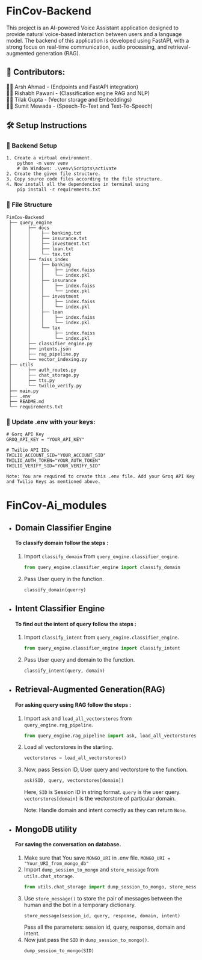 # FinCov-Backend

This project is an AI-powered Voice Assistant application designed to provide natural voice-based interaction between users and a language model. The backend of this application is developed using FastAPI, with a strong focus on real-time communication, audio processing, and retrieval-augmented generation (RAG).

## 👥 Contributors:
👨‍💻 Arsh Ahmad - (Endpoints and FastAPI integration) <br>
👨‍💻 Rishabh Pawani - (Classification engine RAG and NLP) <br>
👨‍💻 Tilak Gupta - (Vector storage and Embeddings) <br>
👨‍💻 Sumit Mewada - (Speech-To-Text and Text-To-Speech) <br>


## 🛠️ Setup Instructions
### 🔧 Backend Setup
```
1. Create a virtual environment.
    python -m venv venv 
    # On Windows: .\venv\Scripts\activate
2. Create the given file structure.
3. Copy source code files according to the file structure.
4. Now install all the dependencies in terminal using
    pip install -r requirements.txt
```
### 📁 File Structure
```
FinCov-Backend
 ├── query_engine
 │      ├── docs
 │      │    ├── banking.txt
 │      │    ├── insurance.txt
 │      │    ├── investment.txt
 │      │    ├── loan.txt
 │      │    └── tax.txt
 │      ├── faiss_index
 │      │    ├── banking
 │      │    │    ├── index.faiss
 │      │    │    └── index.pkl
 │      │    ├── insurance
 │      │    │    ├── index.faiss
 │      │    │    └── index.pkl 
 │      │    ├── investment
 │      │    │    ├── index.faiss
 │      │    │    └── index.pkl
 │      │    ├── loan
 │      │    │    ├── index.faiss
 │      │    │    └── index.pkl
 │      │    └── tax
 │      │         ├── index.faiss
 │      │         └── index.pkl
 │      ├── classifier_engine.py
 │      ├── intents.json 
 │      ├── rag_pipeline.py 
 │      └── vector_indexing.py
 ├── utils
 │      ├── auth_routes.py
 │      ├── chat_storage.py
 │      ├── tts.py
 │      └── twilio_verify.py
 ├── main.py
 ├── .env
 ├── README.md
 └── requirements.txt
```

### 🔐 Update .env with your keys: 
```
# Gorq API Key
GROQ_API_KEY = "YOUR_API_KEY"

# Twilio API IDs
TWILIO_ACCOUNT_SID="YOUR_ACCOUNT_SID"
TWILIO_AUTH_TOKEN="YOUR_AUTH_TOKEN"
TWILIO_VERIFY_SID="YOUR_VERIFY_SID"

Note: You are required to create this .env file. Add your Groq API Key and Twilio Keys as mentioned above.
```
# **FinCov-Ai_modules**  
- ## Domain Classifier Engine
  #### To classify domain follow the steps :
  1. Import `classify_domain` from `query_engine.classifier_engine`.
     ```python
     from query_engine.classifier_engine import classify_domain
     ```
  2. Pass User query in the function.
     ```python
     classify_domain(querry)
     ```
- ## Intent Classifier Engine
  #### To find out the intent of query follow the steps :
  1. Import `classify_intent` from `query_engine.classifier_engine`.
     ```python
     from query_engine.classifier_engine import classify_intent
     ```
  2. Pass User query and domain to the function.
     ```python
     classify_intent(query, domain)
     ```
- ## Retrieval-Augmented Generation(RAG)
  #### For asking query using RAG follow the steps :
  1. Import `ask` and `load_all_vectorstores` from `query_engine.rag_pipeline`.
     ```python
     from query_engine.rag_pipeline import ask, load_all_vectorstores
     ```
  2. Load all vectorstores in the starting.
     ```python
     vectorstores = load_all_vectorstores()
     ```
  3. Now, pass Session ID, User query and vectorstore to the function.
     ```python
     ask(SID, query, vectorstores[domain])
     ```
     Here, `SID` is Session ID in string format.
           `query` is the user query.
           `vectorstores[domain]` is the vectorstore of particular domain.
     
     Note: Handle domain and intent correctly as they can return `None`.

- ## MongoDB utility
  #### For saving the conversation on database.
  1. Make sure that You save `MONGO_URI` in .env file.
     `MONGO_URI = "Your_URI_from_mongo_db"`
  2. Import `dump_session_to_mongo` and `store_message` from `utils.chat_storage`.
     ```python
     from utils.chat_storage import dump_session_to_mongo, store_message
     ```
  3. Use `store_message()` to store the pair of messages between the human and the bot in a temporary dictionary.
     ```python
     store_message(session_id, query, response, domain, intent)
     ```
     Pass all the parameters: session id, query, response, domain and intent.
  4. Now just pass the `SID` in `dump_session_to_mongo()`.
     ```python
     dump_session_to_mongo(SID)
     ```

